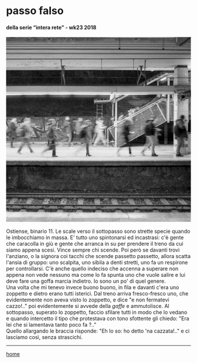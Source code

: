 # passo falso  

#### della serie “intera rete” - wk23 2018  
![](/interarete031.png "Metro B, Piramide - exit Ostiense") 

Ostiense, binario 11. Le scale verso il sottopasso sono strette specie quando le imbocchiamo in massa. E' tutto uno spintonarsi ed incastrasi: c'è gente che caracolla in giù e gente che arranca in su per prendere il treno da cui siamo appena scesi. Vince sempre chi scende.
Poi però se davanti trovi l'anziano, o la signora coi tacchi che scende passetto passetto, allora scatta l'ansia di gruppo: uno scalpita, uno sibila a denti stretti, uno fa un respirone per controllarsi. C'è anche quello indeciso che accenna a superare non appena non vede nessuno ma come lo fa spunta uno che vuole salire e lui deve fare una goffa marcia indietro. Io sono un po' di quel genere.  
Una volta che mi tenevo invece buono buono, in fila e davanti c'era uno zoppetto e dietro erano tutti isterici. Dal treno arriva fresco-fresco uno, che evidentemente non aveva visto lo zoppetto, e dice "e non fermatevi cazzo!.." poi evidentemente si avvede della *gaffe* e ammutolisce.
Al sottopasso, superato lo zoppetto, faccio sfilare tutti in modo che lo vedano e quando intercetto il tipo che protestava con tono sfottente gli chiedo: "Era lei che si lamentava tanto poco fa ?.."  
Quello allargando le braccia risponde: "Eh lo so: ho detto 'na cazzata!.." e ci lasciamo così, senza strascichi.  

---  
[home](/interarete.md)   

